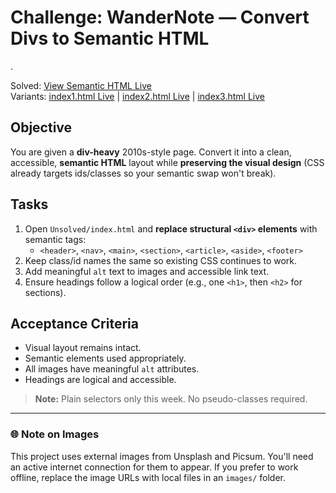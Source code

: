 # Challenge: WanderNote — Convert Divs to Semantic HTML

.

Solved: <a href="https://raw.githack.com/KenVermillionJr/1-2-Semantic-HTML/refs/heads/main/Solution/index0.html">View Semantic HTML Live</a> \
Variants: <a href="https://raw.githack.com/KenVermillionJr/1-2-Semantic-HTML/refs/heads/main/Solution/index1.html">index1.html Live</a> | <a href="https://raw.githack.com/KenVermillionJr/1-2-Semantic-HTML/refs/heads/main/Solution/index2.html">index2.html Live</a> | <a href="https://raw.githack.com/KenVermillionJr/1-2-Semantic-HTML/refs/heads/main/Solution/index3.html">index3.html Live</a>

## Objective

You are given a **div-heavy** 2010s-style page. Convert it into a clean, accessible, **semantic HTML** layout
while **preserving the visual design** (CSS already targets ids/classes so your semantic swap won't break).

## Tasks

1. Open `Unsolved/index.html` and **replace structural `<div>` elements** with semantic tags:
   - `<header>`, `<nav>`, `<main>`, `<section>`, `<article>`, `<aside>`, `<footer>`
2. Keep class/id names the same so existing CSS continues to work.
3. Add meaningful `alt` text to images and accessible link text.
4. Ensure headings follow a logical order (e.g., one `<h1>`, then `<h2>` for sections).

## Acceptance Criteria

- Visual layout remains intact.
- Semantic elements used appropriately.
- All images have meaningful `alt` attributes.
- Headings are logical and accessible.

> **Note:** Plain selectors only this week. No pseudo-classes required.

---

### 🌐 Note on Images

This project uses external images from Unsplash and Picsum.
You'll need an active internet connection for them to appear.
If you prefer to work offline, replace the image URLs with local files in an `images/` folder.
